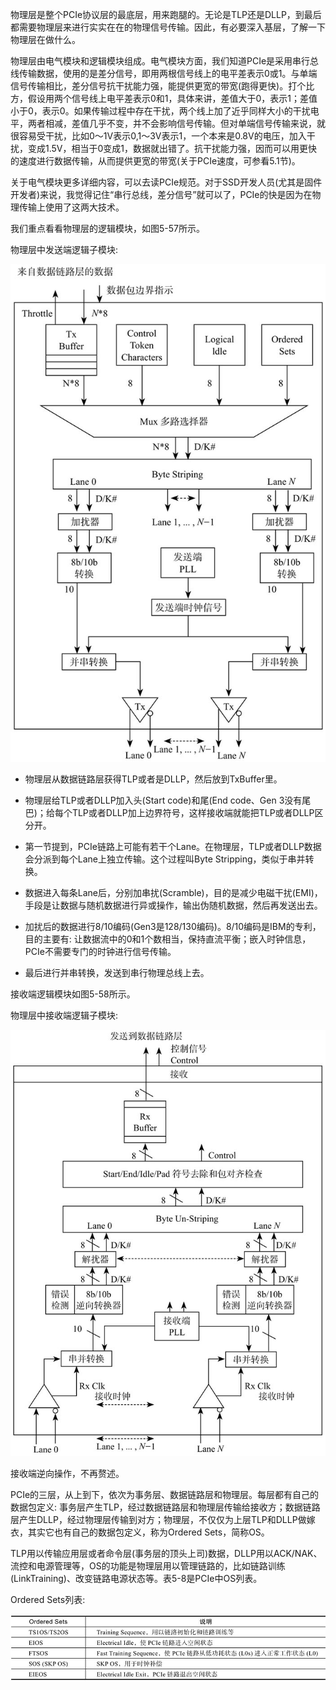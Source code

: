
物理层是整个PCIe协议层的最底层，用来跑腿的。无论是TLP还是DLLP，到最后都需要物理层来进行实实在在的物理信号传输。因此，有必要深入基层，了解一下物理层在做什么。

物理层由电气模块和逻辑模块组成。电气模块方面，我们知道PCIe是采用串行总线传输数据，使用的是差分信号，即用两根信号线上的电平差表示0或1。与单端信号传输相比，差分信号抗干扰能力强，能提供更宽的带宽(跑得更快)。打个比方，假设用两个信号线上电平差表示0和1，具体来讲，差值大于0，表示1；差值小于0，表示0。如果传输过程中存在干扰，两个线上加了近乎同样大小的干扰电平，两者相减，差值几乎不变，并不会影响信号传输。但对单端信号传输来说，就很容易受干扰，比如0～1V表示0,1～3V表示1，一个本来是0.8V的电压，加入干扰，变成1.5V，相当于0变成1，数据就出错了。抗干扰能力强，因而可以用更快的速度进行数据传输，从而提供更宽的带宽(关于PCIe速度，可参看5.1节)。

关于电气模块更多详细内容，可以去读PCIe规范。对于SSD开发人员(尤其是固件开发者)来说，我觉得记住“串行总线，差分信号”就可以了，PCIe的快是因为在物理传输上使用了这两大技术。

我们重点看看物理层的逻辑模块，如图5-57所示。

物理层中发送端逻辑子模块:

![2021-11-13-19-04-26.png](./images/2021-11-13-19-04-26.png)

* 物理层从数据链路层获得TLP或者是DLLP，然后放到TxBuffer里。

* 物理层给TLP或者DLLP加入头(Start code)和尾(End code、Gen 3没有尾巴)；给每个TLP或者DLLP加上边界符号，这样接收端就能把TLP或者DLLP区分开。

* 第一节提到，PCIe链路上可能有若干个Lane。在物理层，TLP或者DLLP数据会分派到每个Lane上独立传输。这个过程叫Byte Stripping，类似于串并转换。

* 数据进入每条Lane后，分别加串扰(Scramble)，目的是减少电磁干扰(EMI)，手段是让数据与随机数据进行异或操作，输出伪随机数据，然后再发送出去。

* 加扰后的数据进行8/10编码(Gen3是128/130编码)。8/10编码是IBM的专利，目的主要有: 让数据流中的0和1个数相当，保持直流平衡；嵌入时钟信息，PCIe不需要专门的时钟进行信号传输。

* 最后进行并串转换，发送到串行物理总线上去。

接收端逻辑模块如图5-58所示。

物理层中接收端逻辑子模块:

![2021-11-13-19-04-33.png](./images/2021-11-13-19-04-33.png)

接收端逆向操作，不再赘述。

PCIe的三层，从上到下，依次为事务层、数据链路层和物理层。每层都有自己的数据包定义: 事务层产生TLP，经过数据链路层和物理层传输给接收方；数据链路层产生DLLP，经过物理层传输到对方；物理层，不仅仅为上层TLP和DLLP做嫁衣，其实它也有自己的数据包定义，称为Ordered Sets，简称OS。

TLP用以传输应用层或者命令层(事务层的顶头上司)数据，DLLP用以ACK/NAK、流控和电源管理等，OS的功能是物理层用以管理链路的，比如链路训练(LinkTraining)、改变链路电源状态等。表5-8是PCIe中OS列表。

Ordered Sets列表:

![2021-11-13-19-04-39.png](./images/2021-11-13-19-04-39.png)

